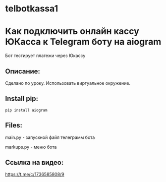 # telbotkassa1
# Как подключить онлайн кассу ЮКасса к Telegram боту на aiogram
Бот тестирует платежи через Юкассу

## Описание:
Сделано по уроку.
Использовать виртуальное окружение.

## Install pip:
`pip install aiogram`

## Files:
main.py - запускной файл телеграмм бота

markups.py - меню бота

## Cсылка на видео: 
https://t.me/c/1736585808/9
